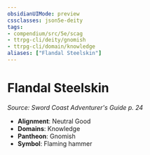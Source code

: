 ```yaml
---
obsidianUIMode: preview
cssclasses: json5e-deity
tags:
- compendium/src/5e/scag
- ttrpg-cli/deity/gnomish
- ttrpg-cli/domain/knowledge
aliases: ["Flandal Steelskin"]
---
```

# Flandal Steelskin
*Source: Sword Coast Adventurer's Guide p. 24* 

- **Alignment**: Neutral Good
- **Domains**: Knowledge
- **Pantheon**: Gnomish
- **Symbol**: Flaming hammer
